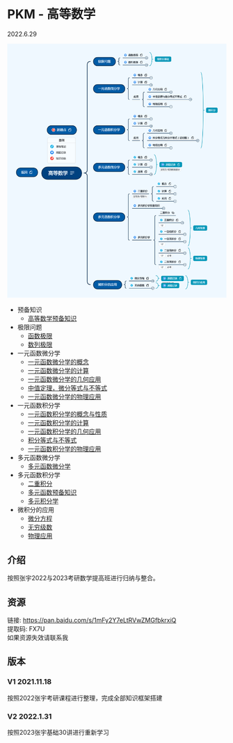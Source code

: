 # PKM - 高等数学  

2022.6.29

![image text](./resources/高等数学.png)



* 预备知识
  * [高等数学预备知识](./note/预备知识/高等数学预备知识.md)
* 极限问题
  * [函数极限](./note/极限问题/函数极限.md)
  * [数列极限](./note/极限问题/数列极限.md)
* 一元函数微分学
  * [一元函数微分学的概念](./note/一元函数微分学/一元函数微分学的概念.md)
  * [一元函数微分学的计算](./note/一元函数微分学/一元函数微分学的计算.md)
  * [一元函数微分学的几何应用](./note/一元函数微分学/一元函数微分学的几何应用.md)
  * [中值定理，微分等式与不等式](./note/一元函数微分学/中值定理，微分等式与不等式.md)
  * [一元函数微分学的物理应用](./note/一元函数微分学/一元函数微分学的物理应用.md)
* 一元函数积分学
  * [一元函数积分学的概念与性质](./note/一元函数积分学/一元函数积分学的概念与性质.md)
  * [一元函数积分学的计算](./note/一元函数积分学/一元函数积分学的计算.md)
  * [一元函数积分学的几何应用](./note/一元函数积分学/一元函数积分学的几何应用.md)
  * [积分等式与不等式](./note/一元函数积分学/积分等式与不等式.md)
  * [一元函数积分学的物理应用](./note/一元函数积分学/一元函数积分学的物理应用.md)
* 多元函数微分学
  * [多元函数微分学](./note/多元函数微分学/多元函数微分学.md)
* 多元函数积分学
  * [二重积分](./note/多元函数积分学/二重积分.md)
  * [多元函数预备知识](./note/多元函数积分学/多元函数预备知识.md)
  * [多元积分学](./note/多元函数积分学/多元积分学.md)
* 微积分的应用
  * [微分方程](./note/微积分的应用/微分方程.md)
  * [无穷级数](./note/微积分的应用/无穷级数.md)
  * [物理应用](./note/微积分的应用/物理应用.md)

## 介绍
按照张宇2022与2023考研数学提高班进行归纳与整合。
## 资源

链接: https://pan.baidu.com/s/1mFy2Y7eLtRVwZMGfbkrxiQ  
提取码: FX7U  
如果资源失效请联系我  

## 版本
### V1 2021.11.18  
按照2022张宇考研课程进行整理，完成全部知识框架搭建

### V2 2022.1.31

按照2023张宇基础30讲进行重新学习